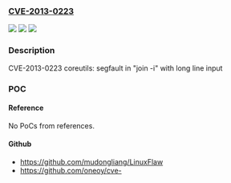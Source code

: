 ### [CVE-2013-0223](https://cve.mitre.org/cgi-bin/cvename.cgi?name=CVE-2013-0223)
![](https://img.shields.io/static/v1?label=Product&message=Red%20Hat%20Enterprise%20Linux%206&color=blue)
![](https://img.shields.io/static/v1?label=Version&message=!%200%3A8.4-31.el6%20&color=brighgreen)
![](https://img.shields.io/static/v1?label=Vulnerability&message=Improper%20Initialization&color=brighgreen)

### Description

CVE-2013-0223 coreutils: segfault in "join -i" with long line input

### POC

#### Reference
No PoCs from references.

#### Github
- https://github.com/mudongliang/LinuxFlaw
- https://github.com/oneoy/cve-

